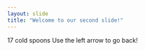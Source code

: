 ```yaml
---
layout: slide
title: "Welcome to our second slide!"
---
```

17 cold spoons
Use the left arrow to go back!
